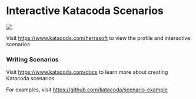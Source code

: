 # Interactive Katacoda Scenarios

[![](http://shields.katacoda.com/katacoda/herrasoft/count.svg)](https://www.katacoda.com/herrasoft "Get your profile on Katacoda.com")

Visit https://www.katacoda.com/herrasoft to view the profile and interactive scenarios

### Writing Scenarios
Visit https://www.katacoda.com/docs to learn more about creating Katacoda scenarios

For examples, visit https://github.com/katacoda/scenario-example
